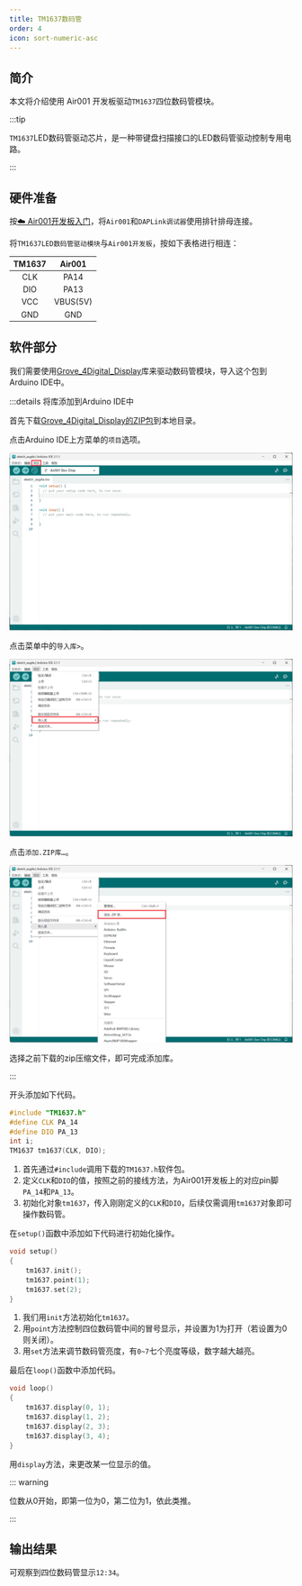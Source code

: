 ```yaml
---
title: TM1637数码管
order: 4
icon: sort-numeric-asc
---
```

## 简介

本文将介绍使用 Air001 开发板驱动`TM1637`四位数码管模块。

:::tip

`TM1637`LED数码管驱动芯片，是一种带键盘扫描接口的LED数码管驱动控制专用电路。

:::

## 硬件准备

按[☁️ Air001开发板入门](/tutorial-advanced/Air001_start.html)，将`Air001`和`DAPLink调试器`使用排针排母连接。

将`TM1637LED数码管驱动模块`与`Air001开发板`，按如下表格进行相连：

| TM1637 |  Air001  |
| :----: | :------: |
|  CLK   |   PA14   |
|  DIO   |   PA13   |
|  VCC   | VBUS(5V) |
|  GND   |   GND    |

## 软件部分

我们需要使用[Grove_4Digital_Display](https://github.com/Seeed-Studio/Grove_4Digital_Display)库来驱动数码管模块，导入这个包到Arduino IDE中。

:::details 将库添加到Arduino IDE中

首先下载[Grove_4Digital_Display的ZIP包](https://github.com/Seeed-Studio/Grove_4Digital_Display/archive/master.zip)到本地目录。

点击Arduino IDE上方菜单的`项目`选项。

![](img/im1.png)

点击菜单中的`导入库>`。

![](img/im2.png)

点击`添加.ZIP库…`。

![](img/im3.png)

选择之前下载的zip压缩文件，即可完成添加库。

:::

开头添加如下代码。

```cpp
#include "TM1637.h"
#define CLK PA_14
#define DIO PA_13
int i;
TM1637 tm1637(CLK, DIO);
```

1. 首先通过`#include`调用下载的`TM1637.h`软件包。
1. 定义`CLK`和`DIO`的值，按照之前的接线方法，为Air001开发板上的对应pin脚`PA_14`和`PA_13`。
1. 初始化对象`tm1637`，传入刚刚定义的`CLK`和`DIO`，后续仅需调用`tm1637`对象即可操作数码管。

在`setup()`函数中添加如下代码进行初始化操作。

```cpp
void setup()
{
    tm1637.init();
    tm1637.point(1);
    tm1637.set(2);
}
```

1. 我们用`init`方法初始化`tm1637`。
2. 用`point`方法控制四位数码管中间的冒号显示，并设置为1为打开（若设置为0则关闭）。
3. 用`set`方法来调节数码管亮度，有`0~7`七个亮度等级，数字越大越亮。

最后在`loop()`函数中添加代码。

```cpp
void loop() 
{
    tm1637.display(0, 1);
    tm1637.display(1, 2);
    tm1637.display(2, 3);
    tm1637.display(3, 4);
}
```

用`display`方法，来更改某一位显示的值。

::: warning

位数从0开始，即第一位为0，第二位为1，依此类推。

:::

## 输出结果

可观察到四位数码管显示`12:34`。
